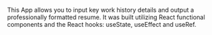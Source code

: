 This App allows you to input key work history details and output a professionally formatted resume. It was built utilizing React functional components and the React hooks: useState, useEffect and useRef.
